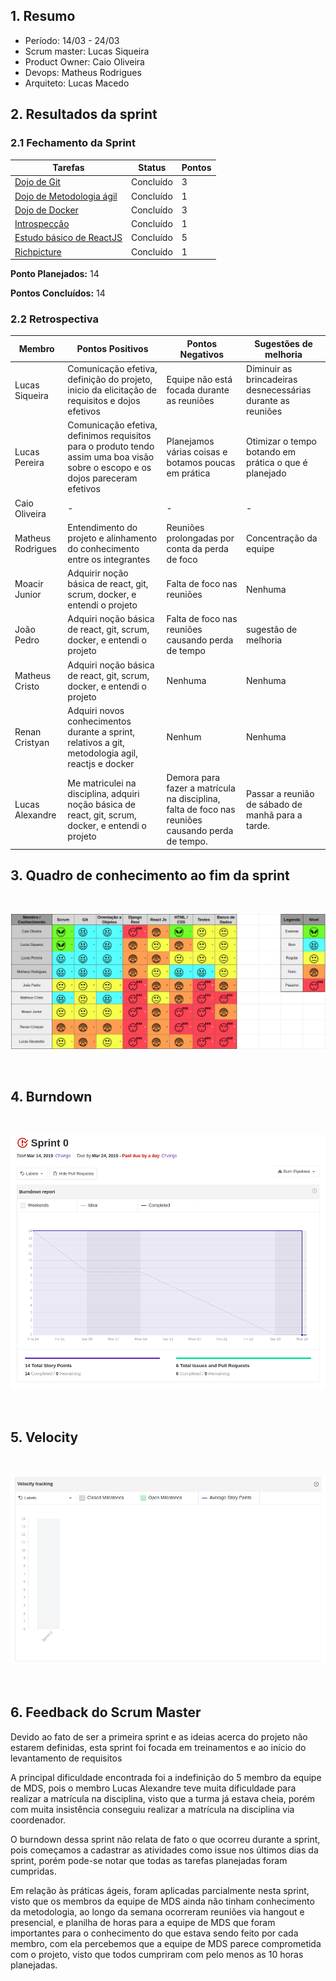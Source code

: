 
## 1. Resumo

- Período: 14/03 - 24/03
- Scrum master: Lucas Siqueira
- Product Owner: Caio Oliveira
- Devops: Matheus Rodrigues
- Arquiteto: Lucas Macedo

## 2. Resultados da sprint

### 2.1 Fechamento da Sprint

Tarefas|Status|Pontos
--|--|--
|[Dojo de Git](https://github.com/fga-eps-mds/2019.1-hora-da-hora/issues/1) | Concluído | 3
|[Dojo de Metodologia ágil](https://github.com/fga-eps-mds/2019.1-hora-da-hora/issues/2) | Concluído | 1
|[Dojo de Docker](https://github.com/fga-eps-mds/2019.1-hora-da-hora/issues/3) | Concluído | 3
|[Introspecção](https://github.com/fga-eps-mds/2019.1-hora-da-hora/issues/4) | Concluído | 1
|[Estudo básico de ReactJS](https://github.com/fga-eps-mds/2019.1-hora-da-hora/issues/5) | Concluído | 5
|[Richpicture](https://github.com/fga-eps-mds/2019.1-hora-da-hora/issues/6) | Concluído | 1


**Ponto Planejados:** 14

**Pontos Concluídos:** 14

### 2.2 Retrospectiva

|Membro|Pontos Positivos|Pontos Negativos|Sugestões de melhoria|
|---|------|-----|---|
|Lucas Siqueira|Comunicação efetiva, definição do projeto, inicio da elicitação de requisitos e dojos efetivos | Equipe não está focada durante as reuniões|Diminuir as brincadeiras desnecessárias durante as reuniões|
|Lucas Pereira|Comunicação efetiva, definimos requisitos para o produto tendo assim uma boa visão sobre o escopo e os dojos pareceram efetivos | Planejamos várias coisas e botamos poucas em prática| Otimizar o tempo botando em prática o que é planejado |
|Caio Oliveira| - | - | - |
|Matheus Rodrigues|Entendimento do projeto e alinhamento do conhecimento entre os integrantes| Reuniões prolongadas por conta da perda de foco| Concentração da equipe|
|Moacir Junior|Adquirir noção básica de react, git, scrum, docker, e entendi o projeto |Falta de foco nas reuniões |Nenhuma|
|João Pedro|Adquiri noção básica de react, git, scrum, docker, e entendi o projeto |Falta de foco nas reuniões causando perda de tempo | sugestão de melhoria|
|Matheus Cristo|Adquiri noção básica de react, git, scrum, docker, e entendi o projeto | Nenhuma| Nenhuma|
|Renan Cristyan|Adquiri novos conhecimentos durante a sprint, relativos a git, metodologia agil, reactjs e docker | Nenhum| Nenhuma|
|Lucas Alexandre| Me matriculei na disciplina, adquiri noção básica de react, git, scrum, docker, e entendi o projeto | Demora para fazer a matrícula na disciplina, falta de foco nas reuniões causando perda de tempo.| Passar a reunião de sábado de manhã para a tarde. |

## 3. Quadro de conhecimento ao fim da sprint
<br>

![Ilustração do Quadro de Conhecimentos](assets/quadro-conhecimento-1.png)

<br>

## 4. Burndown

<br>

![Burndown Sprint 0](assets/burndown-sprint0.png)

<br>

## 5. Velocity

<br>

![Velocity Sprint 0](assets/velocity-sprint0.png)

<br>

## 6. Feedback do Scrum Master

Devido ao fato de ser a primeira sprint e as ideias acerca do projeto não estarem definidas, esta sprint foi focada em treinamentos e ao início do levantamento de requisitos

A principal dificuldade encontrada foi a indefinição do 5 membro da equipe de MDS, pois o membro Lucas Alexandre teve muita dificuldade para realizar a matrícula na disciplina, visto que a turma já estava cheia, porém com muita insistência conseguiu realizar a matrícula na disciplina via coordenador.

O burndown dessa sprint não relata de fato o que ocorreu durante a sprint, pois começamos a cadastrar as atividades como issue nos últimos dias da sprint, porém pode-se notar que todas as tarefas planejadas foram cumpridas.

Em relação às práticas ágeis, foram aplicadas parcialmente nesta sprint, visto que os membros da equipe de MDS ainda não tinham conhecimento da metodologia, ao longo da semana ocorreram reuniões via hangout e presencial, e planilha de horas para a equipe de MDS  que foram importantes para o conhecimento do que estava sendo feito por cada membro, com ela percebemos que a equipe de MDS parece comprometida com o projeto, visto que todos cumpriram com pelo menos as 10 horas planejadas.


 







